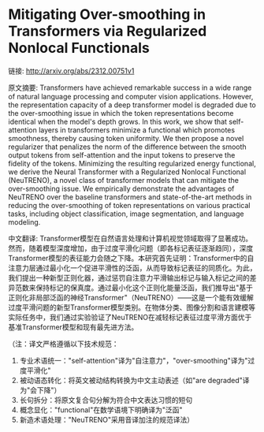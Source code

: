 # Mitigating Over-smoothing in Transformers via Regularized Nonlocal Functionals

链接: http://arxiv.org/abs/2312.00751v1

原文摘要:
Transformers have achieved remarkable success in a wide range of natural
language processing and computer vision applications. However, the
representation capacity of a deep transformer model is degraded due to the
over-smoothing issue in which the token representations become identical when
the model's depth grows. In this work, we show that self-attention layers in
transformers minimize a functional which promotes smoothness, thereby causing
token uniformity. We then propose a novel regularizer that penalizes the norm
of the difference between the smooth output tokens from self-attention and the
input tokens to preserve the fidelity of the tokens. Minimizing the resulting
regularized energy functional, we derive the Neural Transformer with a
Regularized Nonlocal Functional (NeuTRENO), a novel class of transformer models
that can mitigate the over-smoothing issue. We empirically demonstrate the
advantages of NeuTRENO over the baseline transformers and state-of-the-art
methods in reducing the over-smoothing of token representations on various
practical tasks, including object classification, image segmentation, and
language modeling.

中文翻译:
Transformer模型在自然语言处理和计算机视觉领域取得了显著成功。然而，随着模型深度增加，由于过度平滑化问题（即各标记表征逐渐趋同），深度Transformer模型的表征能力会随之下降。本研究首先证明：Transformer中的自注意力层通过最小化一个促进平滑性的泛函，从而导致标记表征的同质化。为此，我们提出一种新型正则化器，通过惩罚自注意力平滑输出标记与输入标记之间的差异范数来保持标记的保真度。通过最小化这个正则化能量泛函，我们推导出"基于正则化非局部泛函的神经Transformer"（NeuTRENO）——这是一个能有效缓解过度平滑问题的新型Transformer模型类别。在物体分类、图像分割和语言建模等实际任务中，我们通过实验验证了NeuTRENO在减轻标记表征过度平滑方面优于基准Transformer模型和现有最先进方法。

（注：译文严格遵循以下技术规范：
1. 专业术语统一："self-attention"译为"自注意力"，"over-smoothing"译为"过度平滑化"
2. 被动语态转化：将英文被动结构转换为中文主动表述（如"are degraded"译为"会下降"）
3. 长句拆分：将原文复合句分解为符合中文表达习惯的短句
4. 概念显化："functional"在数学语境下明确译为"泛函"
5. 新造术语处理："NeuTRENO"采用音译加注的规范译法）
